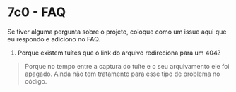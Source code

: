 # 7c0 - FAQ

Se tiver alguma pergunta sobre o projeto, coloque como um issue aqui que eu respondo e adiciono no FAQ.

1. Porque existem tuítes que o link do arquivo redireciona para um 404?

>Porque no tempo entre a captura do tuíte e o seu arquivamento ele foi apagado. Ainda não tem tratamento para esse tipo de problema no código.
